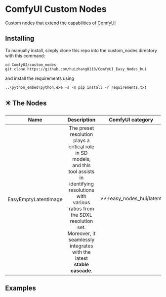# ComfyUI Custom Nodes

Custom nodes that extend the capabilities of [ComfyUI](https://github.com/comfyanonymous/ComfyUI)

## Installing 

To manually install, simply clone this repo into the custom_nodes directory with this command:

```
cd ComfyUI/custom_nodes
git clone https://github.com/huizhang0110/ComfyUI_Easy_Nodes_hui
```

and install the requirements using 

```
..\python_embed\python.exe -s -m pip install -r requirements.txt
```

## ✴️ The Nodes

| Name | Description | ComfyUI category |
|:--------:|:-----------:|:-------:|
| EasyEmptyLatentImage | The preset resolution plays a critical role in SD models, and this tool assists in identifying resolutions with various ratios from the SDXL resolution set. Moreover, it seamlessly integrates with the latest **stable cascade**. | ⚡⚡⚡easy_nodes_hui/latent  |

## Examples 

